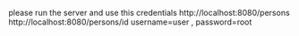  please run the server and  use this credentials
 http://localhost:8080/persons
 http://localhost:8080/persons/id
      username=user ,
      password=root
